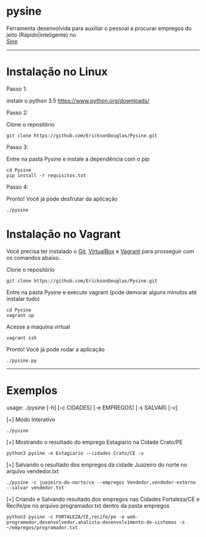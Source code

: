 # pysine
Ferramenta desenvolvida para auxiliar o pessoal a procurar empregos do jeito (Rápido|inteligente) no </br>[Sine](http://www.sine.com.br)

------------------------------------------------------------------------------------------------------
# Instalação no Linux
Passo 1:


instale o python 3.5 https://www.python.org/downloads/


Passo 2:


Clone o repositório

```
git clone https://github.com/EricksonDouglas/Pysine.git
```

Passo 3:


Entre na pasta Pysine e instale a dependência com o pip

```
cd Pysine
pip install -r requisitos.txt
```

Passo 4:

Pronto! Você já pode desfrutar da aplicação

```
./pysine
```

# Instalação no Vagrant

Você precisa ter instalado o [Git](https://git-scm.com/downloads), [VirtualBox](https://www.virtualbox.org/wiki/Downloads) e [Vagrant](http://downloads.vagrantup.com) para prosseguir com os comandos abaixo.


Clone o repositório

```
git clone https://github.com/EricksonDouglas/Pysine.git
```

Entre na pasta Pysine e execute vagrant (pode demorar alguns minutos até instalar tudo)

```
cd Pysine
vagrant up
```

Acesse a maquina virtual

```
vagrant ssh
```

Pronto! Você já pode rodar a aplicação

```
./pysine.py
```


------------------------------------------------------------------------------------------------------
# Exemplos

usage: ./pysine [-h] [-c CIDADES] [-e EMPREGOS] [-s SALVAR] [-v]


[+] Modo Interativo

```
./pysine
```

[+] Mostrando o resultado do emprego Estagiario na Cidade Crato/PE

```
python3 pysine -e Estagiario --cidades Crato/CE -v
```

[+] Salvando o resultado dos empregos da cidade Juazeiro do norte no arquivo vendedor.txt

```
./pysine -c juazeiro-do-norte/ce --empregos Vendedor,vendedor-externo --salvar vendedor.txt
```

[+] Criando e Salvando resultado dos empregos nas Cidades Fortaleza/CE e Recife/pe no arquivo programador.txt dentro da pasta empregos

```
python3 pysine -c FORTALEZA/CE,recife/pe -e web-programador,desenvolvedor,analista-desenvolvimento-de-sistemas -s ~/empregos/programador.txt
```

